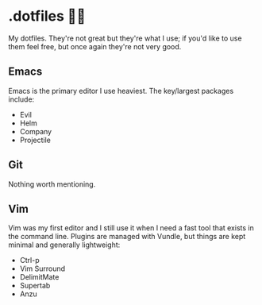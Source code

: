 # .dotfiles ✊🏽
My dotfiles. They're not great but they're what I use; if you'd like to use them feel free, but once again they're not very good.

## Emacs
Emacs is the primary editor I use heaviest. The key/largest packages include:
* Evil
* Helm
* Company
* Projectile

## Git
Nothing worth mentioning.

## Vim
Vim was my first editor and I still use it when I need a fast tool that exists in the command line. Plugins are managed with Vundle, but things are kept minimal and generally lightweight:
* Ctrl-p
* Vim Surround
* DelimitMate
* Supertab
* Anzu
